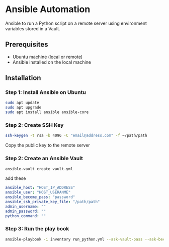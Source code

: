 # Ansible Automation

Ansible to run a Python script on a remote server using environment variables stored in a Vault.

## Prerequisites

- Ubuntu machine (local or remote)
- Ansible installed on the local machine

## Installation

### Step 1: Install Ansible on Ubuntu

```sh
sudo apt update
sudo apt upgrade
sudo apt install ansible ansible-core
```

### Step 2: Create SSH Key

```sh
ssh-keygen -t rsa -b 4096 -C "email@address.com" -f ~/path/path
```
Copy the public key to the remote server

### Step 2: Create an Ansible Vault

```sh
ansible-vault create vault.yml
```

add these 

```yaml
ansible_host: "HOST_IP_ADDRESS"
ansible_user: "HOST_USERANME"
ansible_become_pass: "password"
ansible_ssh_private_key_file: "/path/path"
admin_username: ""
admin_password: ""
python_command: ""
```

### Step 3: Run the play book
```sh
ansible-playbook -i inventory run_python.yml --ask-vault-pass --ask-become-pass
```
